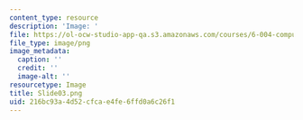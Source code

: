 ```yaml
---
content_type: resource
description: 'Image: '
file: https://ol-ocw-studio-app-qa.s3.amazonaws.com/courses/6-004-computation-structures-spring-2017/216bc93a4d52cfcae4fe6ffd0a6c26f1_Slide03.png
file_type: image/png
image_metadata:
  caption: ''
  credit: ''
  image-alt: ''
resourcetype: Image
title: Slide03.png
uid: 216bc93a-4d52-cfca-e4fe-6ffd0a6c26f1
---
```

